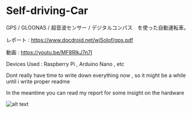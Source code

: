 # Self-driving-Car
GPS / GLOONAS / 超音波センサー / デジタルコンパス　を使った自動運転車。

レポート : https://www.docdroid.net/wjSoIof/gps.pdf

動画 : https://youtu.be/MF8RlkJ7n7I

Devices Used : Raspberry Pi , Arduino Nano , etc 

Dont really have time to write down everything now , so it might be a while until i write proper readme

In the meantime you can read my report for some insight on the hardware 


![alt text](https://i.imgur.com/koDG4cq.png)
